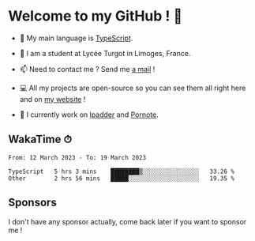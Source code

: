 # Welcome to my GitHub ! 🌃

- 🔭 My main language is [TypeScript](https://www.typescriptlang.org/).

- 🌱 I am a student at Lycée Turgot in Limoges, France.

- 📫 Need to contact me ? Send me <a href="mailto:mikkel@milescode.dev">a mail</a> !

- 💻 All my projects are open-source so you can see them all right here and on <a href="https://www.vexcited.ml">my website</a> !

- 👀 I currently work on [lpadder](https://github.com/Vexcited/lpadder) and [Pornote](https://github.com/Vexcited/Pornote).

## WakaTime ⏱

<!--START_SECTION:waka-->

```text
From: 12 March 2023 - To: 19 March 2023

TypeScript   5 hrs 3 mins    ████████▒░░░░░░░░░░░░░░░░   33.26 %
Other        2 hrs 56 mins   █████░░░░░░░░░░░░░░░░░░░░   19.35 %
```

<!--END_SECTION:waka-->

## Sponsors

I don't have any sponsor actually, come back later if you want to sponsor me !
